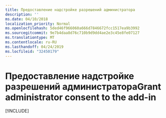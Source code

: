 ```yaml
---
title: Предоставление надстройке разрешений администратора
description: ''
ms.date: 04/10/2018
localization_priority: Normal
ms.openlocfilehash: 5ded46f966060a666d7846672fcc1517ea9b3992
ms.sourcegitcommit: 9e7b4daa8d76c710b9d9dd4ae2e3c45e8fe07127
ms.translationtype: MT
ms.contentlocale: ru-RU
ms.lasthandoff: 04/24/2019
ms.locfileid: "32450179"
---
```

# <a name="grant-administrator-consent-to-the-add-in"></a><span data-ttu-id="b3352-102">Предоставление надстройке разрешений администратора</span><span class="sxs-lookup"><span data-stu-id="b3352-102">Grant administrator consent to the add-in</span></span>

[!INCLUDE[](../includes/grant-admin-consent-to-an-add-in-include.md)]
